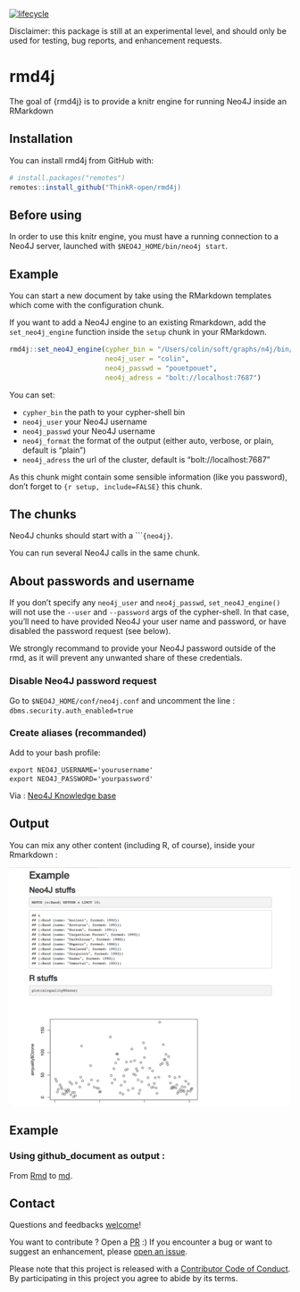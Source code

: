 
<!-- README.md is generated from README.Rmd. Please edit that file -->

[![lifecycle](https://img.shields.io/badge/lifecycle-experimental-orange.svg)](https://www.tidyverse.org/lifecycle/#experimental)

Disclaimer: this package is still at an experimental level, and should
only be used for testing, bug reports, and enhancement requests.

# rmd4j

The goal of {rmd4j} is to provide a knitr engine for running Neo4J
inside an RMarkdown

## Installation

You can install rmd4j from GitHub with:

``` r
# install.packages("remotes")
remotes::install_github("ThinkR-open/rmd4j)
```

## Before using

In order to use this knitr engine, you must have a running connection to
a Neo4J server, launched with `$NEO4J_HOME/bin/neo4j start`.

## Example

You can start a new document by take using the RMarkdown templates which
come with the configuration chunk.

If you want to add a Neo4J engine to an existing Rmarkdown, add the
`set_neo4j_engine` function inside the `setup` chunk in your
RMarkdown.

``` r
rmd4j::set_neo4J_engine(cypher_bin = "/Users/colin/soft/graphs/n4j/bin/cypher-shell", 
                        neo4j_user = "colin", 
                        neo4j_passwd = "pouetpouet", 
                        neo4j_adress = "bolt://localhost:7687")
```

You can set:

  - `cypher_bin` the path to your cypher-shell bin
  - `neo4j_user` your Neo4J username
  - `neo4j_passwd` your Neo4J username
  - `neo4j_format` the format of the output (either auto, verbose, or
    plain, default is “plain”)
  - `neo4j_adress` the url of the cluster, default is
    “bolt://localhost:7687”

As this chunk might contain some sensible information (like you
password), don’t forget to `{r setup, include=FALSE}` this chunk.

## The chunks

Neo4J chunks should start with a \`\`\``{neo4j}`.

You can run several Neo4J calls in the same chunk.

## About passwords and username

If you don’t specify any `neo4j_user` and `neo4j_passwd`,
`set_neo4J_engine()` will not use the `--user` and `--password` args of
the cypher-shell. In that case, you’ll need to have provided Neo4J your
user name and password, or have disabled the password request (see
below).

We strongly recommand to provide your Neo4J password outside of the rmd,
as it will prevent any unwanted share of these credentials.

### Disable Neo4J password request

Go to `$NEO4J_HOME/conf/neo4j.conf` and uncomment the line :
`dbms.security.auth_enabled=true`

### Create aliases (recommanded)

Add to your bash profile:

    export NEO4J_USERNAME='yourusername'
    export NEO4J_PASSWORD='yourpassword'

Via : [Neo4J Knowledge
base](https://neo4j.com/developer/kb/how-do-i-authenticate-with-cypher-shell-without-specifying-the-username-and-password-on-the-command-line/)

## Output

You can mix any other content (including R, of course), inside your
Rmarkdown :

![](READMEfig/rmd4j.png)

## Example

### Using github\_document as output :

From
[Rmd](https://github.com/ColinFay/neo4Jplayground/blob/master/colintracks.Rmd)
to
[md](https://github.com/ColinFay/neo4Jplayground/blob/master/colintracks.md).

## Contact

Questions and feedbacks [welcome](mailto:colin@thinkr.fr)\!

You want to contribute ? Open a
[PR](https://github.com/thinkr/rmd4j/pulls) :) If you encounter a bug or
want to suggest an enhancement, please [open an
issue](https://github.com/thinkr/rmd4j/issues).

Please note that this project is released with a [Contributor Code of
Conduct](CODE_OF_CONDUCT.md). By participating in this project you agree
to abide by its terms.
